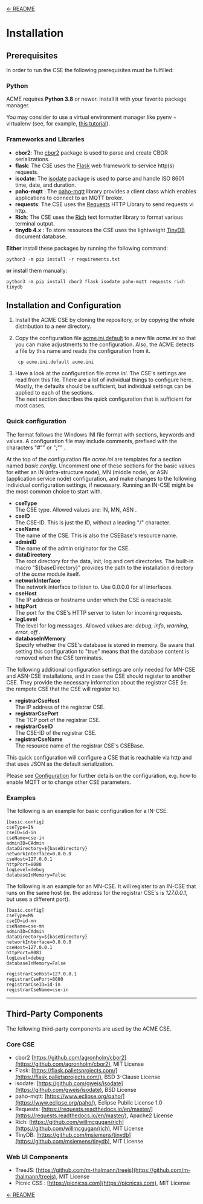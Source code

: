 [← README](../README.md) 

# Installation

## Prerequisites
In order to run the CSE the following prerequisites must be fulfilled:

### Python

ACME requires **Python 3.8** or newer. Install it with your favorite package manager.

You may consider to use a virtual environment manager like pyenv + virtualenv (see, for example, [this tutorial](https://realpython.com/python-virtual-environments-a-primer/)).

### Frameworks and Libraries

- **cbor2**: The [cbor2](https://github.com/agronholm/cbor2) package is used to parse and create CBOR serializations.
- **flask**: The CSE uses the [Flask](https://flask.palletsprojects.com/) web framework to service http(s) requests.
- **isodate**: The [isodate](https://github.com/gweis/isodate) package is used to parse and handle ISO 8601 time, date, and duration.
- **paho-mqtt**	: The [paho-mqtt](https://www.eclipse.org/paho/) library provides a client class which enables applications to connect to an MQTT broker.
- **requests**: The CSE uses the [Requests](https://requests.readthedocs.io) HTTP Library to send requests vi http.
- **Rich**: The CSE uses the [Rich](https://github.com/willmcgugan/rich) text formatter library to format various terminal output.
- **tinydb 4.x** : To store resources the CSE uses the lightweight [TinyDB](https://github.com/msiemens/tinydb) document database.

**Either** install these packages by running the following command:

	python3 -m pip install -r requirements.txt

**or** install them manually:  

	python3 -m pip install cbor2 flask isodate paho-mqtt requests rich tinydb


## Installation and Configuration

1. Install the ACME CSE by cloning the repository, or by copying the whole distribution to a new directory.  
1. Copy the configuration file [acme.ini.default](../acme.ini.default) to a new file *acme.ini* so that you can make adjustments to the configuration. Also, the ACME detects a file by this name and reads the configuration from it.

		cp acme.ini.default acme.ini

1.  Have a look at the configuration file *acme.ini*. The CSE's settings are read from this file. 
	There are a lot of individual things to configure here. Mostly, the defaults should be sufficient, but individual settings can be applied to each of the sections.  
	The next section describes the quick configuration that is sufficient for most cases.

### Quick configuration

The format follows the Windows INI file format with sections, keywords and values. A configuration file may include comments, prefixed with the characters "#"" or ";"" .

At the top of the configuration file *acme.ini* are templates for a section named *basic.config*. Uncomment one of these sections for the basic values
for either an IN (infra-structure node), MN (middle node), or ASN (application service node) configuration, and make changes to the following individual
configuration settings, if necessary. Running an IN-CSE might be the most common choice to start with.

- **cseType**  
The CSE type. Allowed values are: IN, MN, ASN .
- **cseID**  
The CSE-ID. This is just the ID, without a leading "/" character.
- **cseName**  
The name of the CSE. This is also the CSEBase's resource name.
- **adminID**  
The name of the admin originator for the CSE.
- **dataDirectory**  
The root directory for the data, init, log and cert directories. The built-in macro "${baseDirectory}" provides the path 
to the installation directory of the *acme* module itself.
- **networkInterface**  
The network interface to listen to. Use 0.0.0.0 for all interfaces.
- **cseHost**  
The IP address or hostname under which the CSE is reachable.
- **httpPort**  
The port for the CSE's HTTP server to listen for incoming requests.
- **logLevel**  
The level for log messages. Allowed values are: *debug*, *info*, *warning*, *error*, *off* .
- **databaseInMemory**  
Specify whether the CSE's database is stored in memory. Be aware that setting this configuration 
to "true" means that the database content is removed when the CSE terminates.

The following additional configuration settings are only needed for MN-CSE and ASN-CSE installations, and in case the CSE should
register to another CSE. They provide the necessary information about the registrar CSE (ie. the rempote CSE that the CSE will register to).

- **registrarCseHost**  
The IP address of the registrar CSE.
- **registrarCsePort**  
The TCP port of the registrar CSE.
- **registrarCseID**  
The CSE-ID of the registrar CSE.
- **registrarCseName**  
The resource name of the registrar CSE's CSEBase.

This quick configuration will configure a CSE that is reachable via http and that uses JSON as the default serialization.

Please see [Configuration](Configuration.md) for further details on the configuration, e.g. how to enable MQTT or to change other
CSE parameters.


### Examples

The following is an example for basic configuration for a IN-CSE.

	[basic.config]
	cseType=IN
	cseID=id-in
	cseName=cse-in
	adminID=CAdmin
	dataDirectory=${baseDirectory}
	networkInterface=0.0.0.0
	cseHost=127.0.0.1
	httpPort=8080
	logLevel=debug
	databaseInMemory=False

The following is an example for an MN-CSE. It will register to an IN-CSE that runs on the same host (ie. the address for the registrar CSE's is *127.0.0.1*, but uses a different port).

	[basic.config]
	cseType=MN
	cseID=id-mn
	cseName=cse-mn
	adminID=CAdmin
	dataDirectory=${baseDirectory}
	networkInterface=0.0.0.0
	cseHost=127.0.0.1
	httpPort=8081
	logLevel=debug
	databaseInMemory=False

	registrarCseHost=127.0.0.1
	registrarCsePort=8080
	registrarCseID=id-in
	registrarCseName=cse-in

---

## Third-Party Components
The following third-party components are used by the ACME CSE.

### Core CSE
- cbor2 [https://github.com/agronholm/cbor2](https://github.com/agronholm/cbor2), MIT License
- Flask: [https://flask.palletsprojects.com/](https://flask.palletsprojects.com/), BSD 3-Clause License
- isodate: [https://github.com/gweis/isodate](https://github.com/gweis/isodate), BSD License
- paho-mqtt: [https://www.eclipse.org/paho/](https://www.eclipse.org/paho/), Eclipse Public License 1.0 
- Requests: [https://requests.readthedocs.io/en/master/](https://requests.readthedocs.io/en/master/), Apache2 License
- Rich: [https://github.com/willmcgugan/rich](https://github.com/willmcgugan/rich), MIT License 
- TinyDB: [https://github.com/msiemens/tinydb](https://github.com/msiemens/tinydb), MIT License


### Web UI Components
- TreeJS: [https://github.com/m-thalmann/treejs](https://github.com/m-thalmann/treejs), MIT License
- Picnic CSS : [https://picnicss.com](https://picnicss.com), MIT License

[← README](../README.md) 
